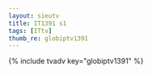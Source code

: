 ```yaml
--- 
layout: sieutv
title: IT1391 s1
tags: [ITtv]
thumb_re: globiptv1391
---
```

{% include tvadv key="globiptv1391" %} 
